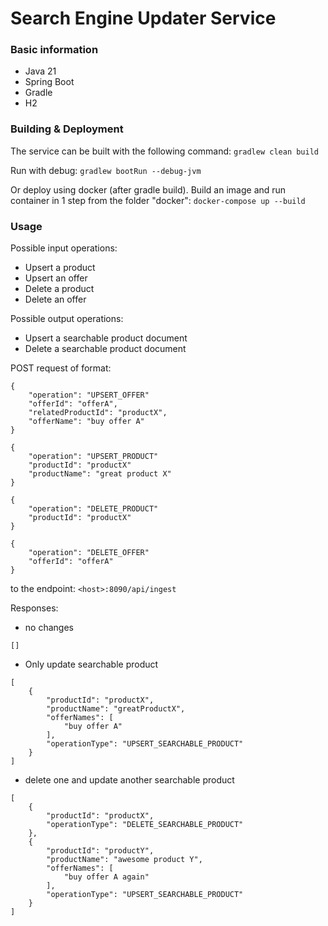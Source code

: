 # Search Engine Updater Service

### Basic information

* Java 21
* Spring Boot
* Gradle
* H2

### Building & Deployment
The service can be built with the following command:
`gradlew clean build`

Run with debug:
`gradlew bootRun --debug-jvm`

Or deploy using docker (after gradle build). Build an image and run container in 1 step from the folder "docker":
`docker-compose up --build`

### Usage
Possible input operations:
- Upsert a product
- Upsert an offer
- Delete a product
- Delete an offer

Possible output operations:
- Upsert a searchable product document
- Delete a searchable product document

POST request of format:
```
{
    "operation": "UPSERT_OFFER"
    "offerId": "offerA",
    "relatedProductId": "productX",
    "offerName": "buy offer A"
}
```
```
{
    "operation": "UPSERT_PRODUCT"
    "productId": "productX"
    "productName": "great product X"
}
```
```
{
    "operation": "DELETE_PRODUCT"
    "productId": "productX"
}
```
```
{
    "operation": "DELETE_OFFER"
    "offerId": "offerA"
}
```

to the endpoint:
`<host>:8090/api/ingest`

Responses:
- no changes
```
[]
```
- Only update searchable product
```
[
	{
		"productId": "productX",
		"productName": "greatProductX",
		"offerNames": [
			"buy offer A"
		],
		"operationType": "UPSERT_SEARCHABLE_PRODUCT"
	}
]
```
- delete one and update another searchable product
```
[
	{
		"productId": "productX",
		"operationType": "DELETE_SEARCHABLE_PRODUCT"
	},
	{
		"productId": "productY",
		"productName": "awesome product Y",
		"offerNames": [
			"buy offer A again"
		],
		"operationType": "UPSERT_SEARCHABLE_PRODUCT"
	}
]
```
